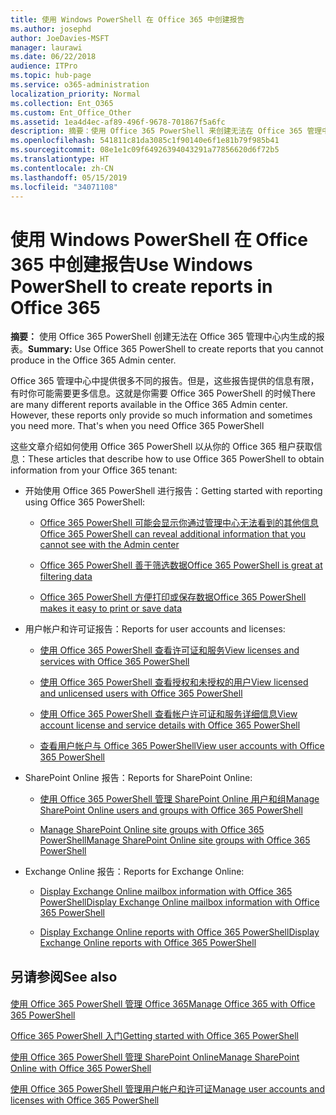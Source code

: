 ```yaml
---
title: 使用 Windows PowerShell 在 Office 365 中创建报告
ms.author: josephd
author: JoeDavies-MSFT
manager: laurawi
ms.date: 06/22/2018
audience: ITPro
ms.topic: hub-page
ms.service: o365-administration
localization_priority: Normal
ms.collection: Ent_O365
ms.custom: Ent_Office_Other
ms.assetid: 1ea4d4ec-af89-496f-9678-701867f5a6fc
description: 摘要：使用 Office 365 PowerShell 来创建无法在 Office 365 管理中心生成的报告。
ms.openlocfilehash: 541811c81da3085c1f90140e6f1e81b79f985b41
ms.sourcegitcommit: 08e1e1c09f64926394043291a77856620d6f72b5
ms.translationtype: HT
ms.contentlocale: zh-CN
ms.lasthandoff: 05/15/2019
ms.locfileid: "34071108"
---
```

# <a name="use-windows-powershell-to-create-reports-in-office-365"></a><span data-ttu-id="b7632-103">使用 Windows PowerShell 在 Office 365 中创建报告</span><span class="sxs-lookup"><span data-stu-id="b7632-103">Use Windows PowerShell to create reports in Office 365</span></span>

 <span data-ttu-id="b7632-104">**摘要：** 使用 Office 365 PowerShell 创建无法在 Office 365 管理中心内生成的报表。</span><span class="sxs-lookup"><span data-stu-id="b7632-104">**Summary:** Use Office 365 PowerShell to create reports that you cannot produce in the Office 365 Admin center.</span></span>
  
<span data-ttu-id="b7632-p101">Office 365 管理中心中提供很多不同的报告。但是，这些报告提供的信息有限，有时你可能需要更多信息。这就是你需要 Office 365 PowerShell 的时候</span><span class="sxs-lookup"><span data-stu-id="b7632-p101">There are many different reports available in the Office 365 Admin center. However, these reports only provide so much information and sometimes you need more. That's when you need Office 365 PowerShell</span></span>
  
<span data-ttu-id="b7632-108">这些文章介绍如何使用 Office 365 PowerShell 以从你的 Office 365 租户获取信息：</span><span class="sxs-lookup"><span data-stu-id="b7632-108">These articles that describe how to use Office 365 PowerShell to obtain information from your Office 365 tenant:</span></span>
  
- <span data-ttu-id="b7632-109">开始使用 Office 365 PowerShell 进行报告：</span><span class="sxs-lookup"><span data-stu-id="b7632-109">Getting started with reporting using Office 365 PowerShell:</span></span>
    
  - [<span data-ttu-id="b7632-110">Office 365 PowerShell 可能会显示你通过管理中心无法看到的其他信息</span><span class="sxs-lookup"><span data-stu-id="b7632-110">Office 365 PowerShell can reveal additional information that you cannot see with the Admin center</span></span>](https://technet.microsoft.com/library/dn568034.aspx#reveal)
    
  - [<span data-ttu-id="b7632-111">Office 365 PowerShell 善于筛选数据</span><span class="sxs-lookup"><span data-stu-id="b7632-111">Office 365 PowerShell is great at filtering data</span></span>](https://technet.microsoft.com/library/dn568034.aspx#filter)
    
  - [<span data-ttu-id="b7632-112">Office 365 PowerShell 方便打印或保存数据</span><span class="sxs-lookup"><span data-stu-id="b7632-112">Office 365 PowerShell makes it easy to print or save data</span></span>](https://technet.microsoft.com/library/dn568034.aspx#printsave)
    
- <span data-ttu-id="b7632-113">用户帐户和许可证报告：</span><span class="sxs-lookup"><span data-stu-id="b7632-113">Reports for user accounts and licenses:</span></span>
    
  - [<span data-ttu-id="b7632-114">使用 Office 365 PowerShell 查看许可证和服务</span><span class="sxs-lookup"><span data-stu-id="b7632-114">View licenses and services with Office 365 PowerShell</span></span>](view-licenses-and-services-with-office-365-powershell.md)
    
  - [<span data-ttu-id="b7632-115">使用 Office 365 PowerShell 查看授权和未授权的用户</span><span class="sxs-lookup"><span data-stu-id="b7632-115">View licensed and unlicensed users with Office 365 PowerShell</span></span>](view-licensed-and-unlicensed-users-with-office-365-powershell.md)
    
  - [<span data-ttu-id="b7632-116">使用 Office 365 PowerShell 查看帐户许可证和服务详细信息</span><span class="sxs-lookup"><span data-stu-id="b7632-116">View account license and service details with Office 365 PowerShell</span></span>](view-account-license-and-service-details-with-office-365-powershell.md)
    
  - [<span data-ttu-id="b7632-117">查看用户帐户与 Office 365 PowerShell</span><span class="sxs-lookup"><span data-stu-id="b7632-117">View user accounts with Office 365 PowerShell</span></span>](view-user-accounts-with-office-365-powershell.md)
    
- <span data-ttu-id="b7632-118">SharePoint Online 报告：</span><span class="sxs-lookup"><span data-stu-id="b7632-118">Reports for SharePoint Online:</span></span>
    
  - [<span data-ttu-id="b7632-119">使用 Office 365 PowerShell 管理 SharePoint Online 用户和组</span><span class="sxs-lookup"><span data-stu-id="b7632-119">Manage SharePoint Online users and groups with Office 365 PowerShell</span></span>](http://technet.microsoft.com/library/9680af2e-a965-4e62-92ee-da72105c7800.aspx)
    
  - [<span data-ttu-id="b7632-120">Manage SharePoint Online site groups with Office 365 PowerShell</span><span class="sxs-lookup"><span data-stu-id="b7632-120">Manage SharePoint Online site groups with Office 365 PowerShell</span></span>](http://technet.microsoft.com/library/122f4099-c78d-4cce-bab0-4343b04596ae.aspx)
    
- <span data-ttu-id="b7632-121">Exchange Online 报告：</span><span class="sxs-lookup"><span data-stu-id="b7632-121">Reports for Exchange Online:</span></span>
    
  - [<span data-ttu-id="b7632-122">Display Exchange Online mailbox information with Office 365 PowerShell</span><span class="sxs-lookup"><span data-stu-id="b7632-122">Display Exchange Online mailbox information with Office 365 PowerShell</span></span>](http://technet.microsoft.com/library/13843002-56ca-4b75-81c5-84386522b01b.aspx)
    
  - [<span data-ttu-id="b7632-123">Display Exchange Online reports with Office 365 PowerShell</span><span class="sxs-lookup"><span data-stu-id="b7632-123">Display Exchange Online reports with Office 365 PowerShell</span></span>](http://technet.microsoft.com/library/4873a063-9fc4-4ed9-826a-6e935fef61d4.aspx)
    
## <a name="see-also"></a><span data-ttu-id="b7632-124">另请参阅</span><span class="sxs-lookup"><span data-stu-id="b7632-124">See also</span></span>

#### 

[<span data-ttu-id="b7632-125">使用 Office 365 PowerShell 管理 Office 365</span><span class="sxs-lookup"><span data-stu-id="b7632-125">Manage Office 365 with Office 365 PowerShell</span></span>](manage-office-365-with-office-365-powershell.md)
  
[<span data-ttu-id="b7632-126">Office 365 PowerShell 入门</span><span class="sxs-lookup"><span data-stu-id="b7632-126">Getting started with Office 365 PowerShell</span></span>](getting-started-with-office-365-powershell.md)
  
[<span data-ttu-id="b7632-127">使用 Office 365 PowerShell 管理 SharePoint Online</span><span class="sxs-lookup"><span data-stu-id="b7632-127">Manage SharePoint Online with Office 365 PowerShell</span></span>](manage-sharepoint-online-with-office-365-powershell.md)
  
[<span data-ttu-id="b7632-128">使用 Office 365 PowerShell 管理用户帐户和许可证</span><span class="sxs-lookup"><span data-stu-id="b7632-128">Manage user accounts and licenses with Office 365 PowerShell</span></span>](manage-user-accounts-and-licenses-with-office-365-powershell.md)
  
